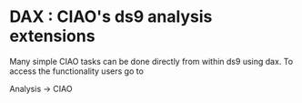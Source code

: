 # DAX : CIAO's ds9 analysis extensions


Many simple CIAO tasks can be done directly from within ds9 using
dax.  To access the functionality users go to

  Analysis -> CIAO

